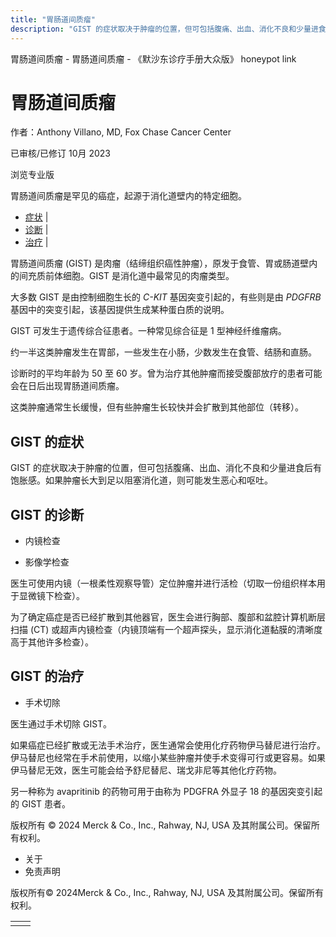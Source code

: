```yaml
---
title: "胃肠道间质瘤"
description: "GIST 的症状取决于肿瘤的位置，但可包括腹痛、出血、消化不良和少量进食后有饱胀感。如果肿瘤长大到足以阻塞消化道，则可能发生恶心和呕吐。"
---
```


﻿胃肠道间质瘤 \- 胃肠道间质瘤 \- 《默沙东诊疗手册大众版》 honeypot link

# 胃肠道间质瘤

作者：Anthony Villano, MD, Fox Chase Cancer Center

已审核/已修订 10月 2023

浏览专业版

胃肠道间质瘤是罕见的癌症，起源于消化道壁内的特定细胞。

- [症状](#症状_v35603913_zh) \|
- [诊断](#诊断_v35603916_zh) \|
- [治疗](#治疗_v35603929_zh) \|

胃肠道间质瘤 (GIST) 是肉瘤（结缔组织癌性肿瘤），原发于食管、胃或肠道壁内的间充质前体细胞。GIST 是消化道中最常见的肉瘤类型。

大多数 GIST 是由控制细胞生长的 _C-KIT_ 基因突变引起的，有些则是由 _PDGFRB_ 基因中的突变引起，该基因提供生成某种蛋白质的说明。

GIST 可发生于遗传综合征患者。一种常见综合征是 1 型神经纤维瘤病。

约一半这类肿瘤发生在胃部，一些发生在小肠，少数发生在食管、结肠和直肠。

诊断时的平均年龄为 50 至 60 岁。曾为治疗其他肿瘤而接受腹部放疗的患者可能会在日后出现胃肠道间质瘤。

这类肿瘤通常生长缓慢，但有些肿瘤生长较快并会扩散到其他部位（转移）。

## GIST 的症状

GIST 的症状取决于肿瘤的位置，但可包括腹痛、出血、消化不良和少量进食后有饱胀感。如果肿瘤长大到足以阻塞消化道，则可能发生恶心和呕吐。

## GIST 的诊断

- 内镜检查

- 影像学检查


医生可使用内镜（一根柔性观察导管）定位肿瘤并进行活检（切取一份组织样本用于显微镜下检查）。

为了确定癌症是否已经扩散到其他器官，医生会进行胸部、腹部和盆腔计算机断层扫描 (CT) 或超声内镜检查（内镜顶端有一个超声探头，显示消化道黏膜的清晰度高于其他许多检查）。

## GIST 的治疗

- 手术切除


医生通过手术切除 GIST。

如果癌症已经扩散或无法手术治疗，医生通常会使用化疗药物伊马替尼进行治疗。伊马替尼也经常在手术前使用，以缩小某些肿瘤并使手术变得可行或更容易。如果伊马替尼无效，医生可能会给予舒尼替尼、瑞戈非尼等其他化疗药物。

另一种称为 avapritinib 的药物可用于由称为 PDGFRA 外显子 18 的基因突变引起的 GIST 患者。



版权所有 © 2024
Merck & Co., Inc., Rahway, NJ, USA 及其附属公司。保留所有权利。

- 关于
- 免责声明

版权所有© 2024Merck & Co., Inc., Rahway, NJ, USA 及其附属公司。保留所有权利。

|     |     |
| --- | --- |
|  |  |